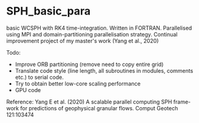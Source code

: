 # SPH_basic_para
basic WCSPH with RK4 time-integration. Written in FORTRAN.
Parallelised using MPI and domain-partitioning parallelisation strategy.
Continual improvement project of my master's work (Yang et al., 2020)

Todo:
- Improve ORB partitioning (remove need to copy entire grid)
- Translate code style (line length, all subroutines in modules, comments etc.) to serial code.
- Try to obtain better low-core scaling performance
- GPU code

Reference:
Yang E et al. (2020) A scalable parallel computing SPH frame-work for predictions of geophysical granular flows. Comput Geotech 121:103474
